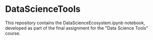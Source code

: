 # DataScienceTools
This repository contains the DataScienceEcosystem.ipynb notebook, developed as part of the final assignment for the "Data Science Tools" course.
